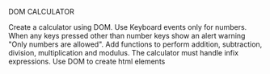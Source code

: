DOM CALCULATOR

Create a calculator using DOM.
Use Keyboard events only for numbers.
When any keys pressed other than number keys show an alert warning "Only numbers are allowed".
Add functions to perform addition, subtraction, division, multiplication and modulus.
The calculator must handle infix expressions.
Use DOM to create html elements
